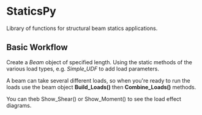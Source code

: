 # StaticsPy
Library of functions for structural beam statics applications.

## Basic Workflow
Create a *Beam* object of specified length. Using the static methods of the various load types, e.g. *Simple_UDF* to add load parameters.

A beam can take several different loads, so when you're ready to run the loads use the beam object **Build_Loads()** then **Combine_Loads()** methods.

You can theb Show_Shear() or Show_Moment() to see the load effect diagrams.

